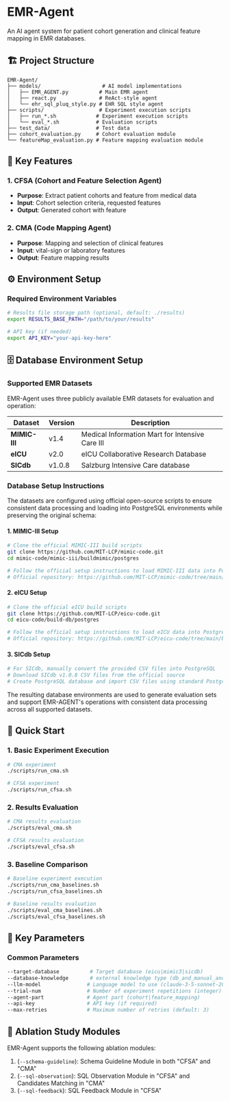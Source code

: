 # EMR-Agent 

An AI agent system for patient cohort generation and clinical feature mapping in EMR databases.

## 🏗️ Project Structure

```
EMR-Agent/
├── models/                    # AI model implementations
│   ├── EMR_AGENT.py          # Main EMR agent
│   ├── react.py              # ReAct-style agent
│   └── ehr_sql_pluq_style.py # EHR SQL style agent
├── scripts/                  # Experiment execution scripts
│   ├── run_*.sh             # Experiment execution scripts
│   └── eval_*.sh            # Evaluation scripts
├── test_data/               # Test data
├── cohort_evaluation.py     # Cohort evaluation module
└── featureMap_evaluation.py # Feature mapping evaluation module
```

## 🚀 Key Features

### 1. CFSA (Cohort and Feature Selection Agent)  
- **Purpose**: Extract patient cohorts and feature from medical data
- **Input**: Cohort selection criteria, requested features
- **Output**: Generated cohort with feature

### 2. CMA (Code Mapping Agent)
- **Purpose**: Mapping and selection of clinical features
- **Input**: vital-sign or laboratory features
- **Output**: Feature mapping results

## ⚙️ Environment Setup

### Required Environment Variables

```bash
# Results file storage path (optional, default: ./results)
export RESULTS_BASE_PATH="/path/to/your/results"

# API key (if needed)
export API_KEY="your-api-key-here"
```

## 🗄️ Database Environment Setup

### Supported EMR Datasets

EMR-Agent uses three publicly available EMR datasets for evaluation and operation:

| Dataset | Version | Description |
|---------|---------|-------------|
| **MIMIC-III** | v1.4 | Medical Information Mart for Intensive Care III |
| **eICU** | v2.0 | eICU Collaborative Research Database |
| **SICdb** | v1.0.8 | Salzburg Intensive Care database |

### Database Setup Instructions

The datasets are configured using official open-source scripts to ensure consistent data processing and loading into PostgreSQL environments while preserving the original schema:

#### 1. MIMIC-III Setup
```bash
# Clone the official MIMIC-III build scripts
git clone https://github.com/MIT-LCP/mimic-code.git
cd mimic-code/mimic-iii/buildmimic/postgres

# Follow the official setup instructions to load MIMIC-III data into PostgreSQL
# Official repository: https://github.com/MIT-LCP/mimic-code/tree/main/mimic-iii/buildmimic/postgres
```

#### 2. eICU Setup
```bash
# Clone the official eICU build scripts
git clone https://github.com/MIT-LCP/eicu-code.git
cd eicu-code/build-db/postgres

# Follow the official setup instructions to load eICU data into PostgreSQL
# Official repository: https://github.com/MIT-LCP/eicu-code/tree/main/build-db/postgres
```

#### 3. SICdb Setup
```bash
# For SICdb, manually convert the provided CSV files into PostgreSQL
# Download SICdb v1.0.8 CSV files from the official source
# Create PostgreSQL database and import CSV files using standard PostgreSQL import tools
```

The resulting database environments are used to generate evaluation sets and support EMR-AGENT's operations with consistent data processing across all supported datasets.

## 🎯 Quick Start

### 1. Basic Experiment Execution

```bash
# CMA experiment
./scripts/run_cma.sh

# CFSA experiment
./scripts/run_cfsa.sh
```

### 2. Results Evaluation

```bash
# CMA results evaluation
./scripts/eval_cma.sh

# CFSA results evaluation
./scripts/eval_cfsa.sh
```

### 3. Baseline Comparison

```bash
# Baseline experiment execution
./scripts/run_cma_baselines.sh
./scripts/run_cfsa_baselines.sh

# Baseline results evaluation
./scripts/eval_cma_baselines.sh
./scripts/eval_cfsa_baselines.sh
```

## 🔧 Key Parameters

### Common Parameters
```bash
--target-database          # Target database (eicu|mimic3|sicdb)
--database-knowledge       # external knowledge type (db_and_manual_and_prior|db_only)
--llm-model               # Language model to use (claude-3-5-sonnet-20240620|claude-3-5-haiku-latest)
--trial-num               # Number of experiment repetitions (integer)
--agent-part              # Agent part (cohort|feature_mapping)
--api-key                 # API key (if required)
--max-retries             # Maximum number of retries (default: 3)
```

## 🧩 Ablation Study Modules
EMR-Agent supports the following ablation modules:
1. (`--schema-guideline`): Schema Guideline Module in both "CFSA" and "CMA" 
2. (`--sql-observation`): SQL Observation Module in "CFSA" and Candidates Matching in "CMA"
3. (`--sql-feedback`): SQL Feedback Module in "CFSA" 
